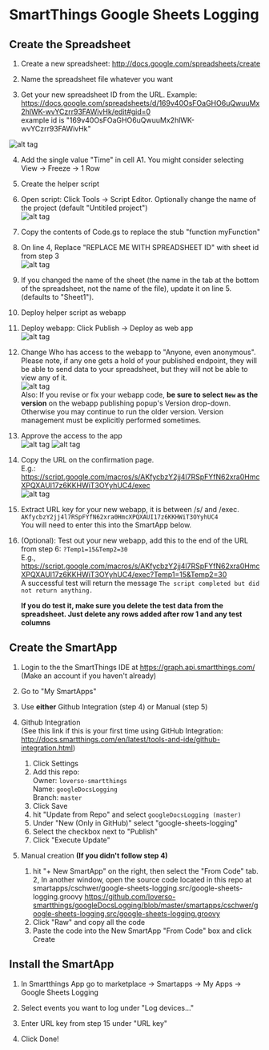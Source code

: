 # SmartThings Google Sheets Logging

## Create the Spreadsheet

1. Create a new spreadsheet: http://docs.google.com/spreadsheets/create

2. Name the spreadsheet file whatever you want

3. Get your new spreadsheet ID from the URL. Example:
 https://docs.google.com/spreadsheets/d/169v40OsFOaGHO6uQwuuMx2hlWK-wvYCzrr93FAWivHk/edit#gid=0  
	example id is "169v40OsFOaGHO6uQwuuMx2hlWK-wvYCzrr93FAWivHk"
	
 ![alt tag](img/stgsl4.png)

4. Add the single value "Time" in cell A1.  You might consider selecting View -> Freeze -> 1 Row 

5. Create the helper script
 1.  Open script: Click Tools -> Script Editor.  Optionally change the name of the project (default "Untitiled project")  
    ![alt tag](img/stgsl5.png)

 2. Copy the contents of Code.gs to replace the stub "function myFunction"
 3. On line 4, Replace "REPLACE ME WITH SPREADSHEET ID" with sheet id from step 3  
   ![alt tag](img/stgsl6.png)

 4. If you changed the name of the sheet (the name in the tab at the bottom of the spreadsheet, not the name of the file), update it on line 5. (defaults to "Sheet1").

6. Deploy helper script as webapp
 1. Deploy webapp: Click Publish -> Deploy as web app  
   ![alt tag](img/stgsl7.png)

 2. Change Who has access to the webapp to "Anyone, even anonymous".  Please note, if any one gets a hold of your published endpoint, they will be able to send data to your spreadsheet, but they will not be able to view any of it.  
   ![alt tag](img/stgsl8.png)  
   Also: If you revise or fix your webapp code, **be sure to select `New` as the version** on the webapp publishing popup's Version drop-down. Otherwise you may continue to run the older version. Version management must be explicitly performed sometimes.

 3. Approve the access to the app  
   ![alt tag](img/stgsl9.png)
   ![alt tag](img/stgsl9b.png)

 4. Copy the URL on the confirmation page.  
   E.g.: https://script.google.com/macros/s/AKfycbzY2jj4l7RSpFYfN62xra0HmcXPQXAUI17z6KKHWiT3OYyhUC4/exec  
   ![alt tag](img/stgsl10.png)

 5. Extract URL key for your new webapp, it is between /s/ and /exec.
   `AKfycbzY2jj4l7RSpFYfN62xra0HmcXPQXAUI17z6KKHWiT3OYyhUC4`  
   You will need to enter this into the SmartApp below.

7. (Optional): Test out your new webapp, add this to the end of the URL from step 6: `?Temp1=15&Temp2=30`  
   E.g., https://script.google.com/macros/s/AKfycbzY2jj4l7RSpFYfN62xra0HmcXPQXAUI17z6KKHWiT3OYyhUC4/exec?Temp1=15&Temp2=30  
   A successful test will return the message `The script completed but did not return anything.`

   **If you do test it, make sure you delete the test data from the spreadsheet.  Just delete any rows added after row 1 and any test columns**

## Create the SmartApp

1. Login to the the SmartThings IDE at https://graph.api.smartthings.com/  
   (Make an account if you haven't already)

2. Go to "My SmartApps"

3. Use **either** Github Integration (step 4) or Manual (step 5)

4. Github Integration  
   (See this link if this is your first time using GitHub Integration: http://docs.smartthings.com/en/latest/tools-and-ide/github-integration.html)
   1. Click Settings
   2. Add this repo:  
      Owner: `loverso-smartthings`  
      Name: `googleDocsLogging`  
      Branch: `master`
   3. Click Save
   4. hit "Update from Repo" and select `googleDocsLogging (master)`
   5. Under "New (Only in GitHub)" select "google-sheets-logging"
   6. Select the checkbox next to "Publish"
   7. Click "Execute Update"

5. Manual creation **(If you didn't follow step 4)**
   1. hit "+ New SmartApp" on the right, then select the "From Code" tab.
   2, In another window, open the source code located in this repo at smartapps/cschwer/google-sheets-logging.src/google-sheets-logging.groovy
      https://github.com/loverso-smartthings/googleDocsLogging/blob/master/smartapps/cschwer/google-sheets-logging.src/google-sheets-logging.groovy
   3. Click "Raw" and copy all the code
   4. Paste the code into the New SmartApp "From Code" box and click Create

## Install the SmartApp

1. In Smartthings App go to marketplace -> Smartapps -> My Apps -> Google Sheets Logging

2. Select events you want to log under "Log devices..."

3. Enter URL key from step 15 under "URL key"

4. Click Done!
